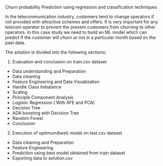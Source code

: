 Churn probability Prediction using regression and classification techniques

In the telecommunication industry, customers tend to change operators if not provided with attractive schemes and offers. It is very important for any telecom operator to prevent the present customers from churning to other operators. In this case study we need to build an ML model which can predict if the customer will churn or not in a particular month based on the past data.

The solution is divided into the following sections:
1. Evaluation and conclusion on train.csv dataset 
- Data understanding and Preparation
- Data cleaning
- Feature Engineering and Data Visualization
- Handle Class Imbalance
- Scaling   
- Principle Component Analysis
- Logistic Regression ( With RFE and PCA)
- Decision Tree
- ADA boosting with Decision Tree
- Random Forest
- Conclusion

2. Execution of optimum(best) model on test.csv dataset
- Data cleaning and Preparation
- Feature Engineering
- Prediction using best model obtained from train dataset
- Exporting data to solution.csv
